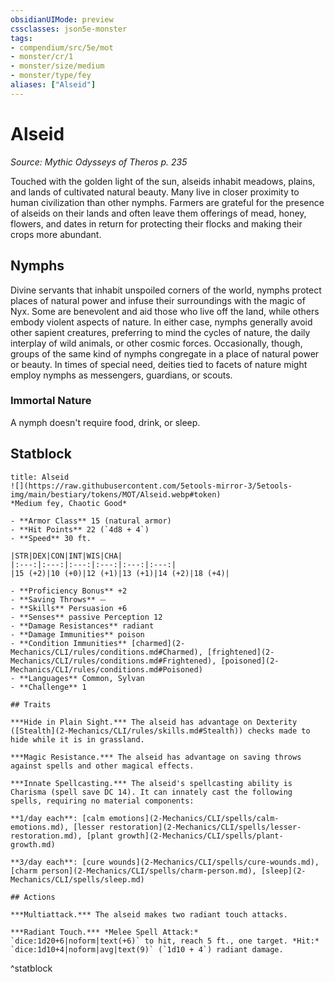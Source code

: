 ```yaml
---
obsidianUIMode: preview
cssclasses: json5e-monster
tags:
- compendium/src/5e/mot
- monster/cr/1
- monster/size/medium
- monster/type/fey
aliases: ["Alseid"]
---
```

# Alseid
*Source: Mythic Odysseys of Theros p. 235*  

Touched with the golden light of the sun, alseids inhabit meadows, plains, and lands of cultivated natural beauty. Many live in closer proximity to human civilization than other nymphs. Farmers are grateful for the presence of alseids on their lands and often leave them offerings of mead, honey, flowers, and dates in return for protecting their flocks and making their crops more abundant.

## Nymphs

Divine servants that inhabit unspoiled corners of the world, nymphs protect places of natural power and infuse their surroundings with the magic of Nyx. Some are benevolent and aid those who live off the land, while others embody violent aspects of nature. In either case, nymphs generally avoid other sapient creatures, preferring to mind the cycles of nature, the daily interplay of wild animals, or other cosmic forces. Occasionally, though, groups of the same kind of nymphs congregate in a place of natural power or beauty. In times of special need, deities tied to facets of nature might employ nymphs as messengers, guardians, or scouts.

### Immortal Nature

A nymph doesn't require food, drink, or sleep.

## Statblock

```ad-statblock
title: Alseid
![](https://raw.githubusercontent.com/5etools-mirror-3/5etools-img/main/bestiary/tokens/MOT/Alseid.webp#token)
*Medium fey, Chaotic Good*

- **Armor Class** 15 (natural armor)
- **Hit Points** 22 (`4d8 + 4`)
- **Speed** 30 ft.

|STR|DEX|CON|INT|WIS|CHA|
|:---:|:---:|:---:|:---:|:---:|:---:|
|15 (+2)|10 (+0)|12 (+1)|13 (+1)|14 (+2)|18 (+4)|

- **Proficiency Bonus** +2
- **Saving Throws** ⏤
- **Skills** Persuasion +6
- **Senses** passive Perception 12
- **Damage Resistances** radiant
- **Damage Immunities** poison
- **Condition Immunities** [charmed](2-Mechanics/CLI/rules/conditions.md#Charmed), [frightened](2-Mechanics/CLI/rules/conditions.md#Frightened), [poisoned](2-Mechanics/CLI/rules/conditions.md#Poisoned)
- **Languages** Common, Sylvan
- **Challenge** 1

## Traits

***Hide in Plain Sight.*** The alseid has advantage on Dexterity ([Stealth](2-Mechanics/CLI/rules/skills.md#Stealth)) checks made to hide while it is in grassland.

***Magic Resistance.*** The alseid has advantage on saving throws against spells and other magical effects.

***Innate Spellcasting.*** The alseid's spellcasting ability is Charisma (spell save DC 14). It can innately cast the following spells, requiring no material components:

**1/day each**: [calm emotions](2-Mechanics/CLI/spells/calm-emotions.md), [lesser restoration](2-Mechanics/CLI/spells/lesser-restoration.md), [plant growth](2-Mechanics/CLI/spells/plant-growth.md)

**3/day each**: [cure wounds](2-Mechanics/CLI/spells/cure-wounds.md), [charm person](2-Mechanics/CLI/spells/charm-person.md), [sleep](2-Mechanics/CLI/spells/sleep.md)

## Actions

***Multiattack.*** The alseid makes two radiant touch attacks.

***Radiant Touch.*** *Melee Spell Attack:* `dice:1d20+6|noform|text(+6)` to hit, reach 5 ft., one target. *Hit:* `dice:1d10+4|noform|avg|text(9)` (`1d10 + 4`) radiant damage.
```
^statblock